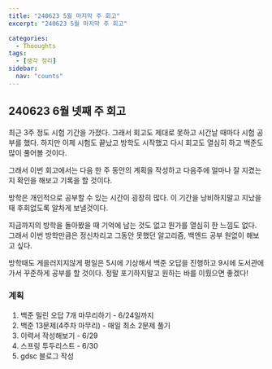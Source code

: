```yaml
---
title: "240623 5월 마지막 주 회고"
excerpt: "240623 5월 마지막 주 회고"

categories:
  - Thooughts
tags:
  - [생각 정리]
sidebar:
  nav: "counts"
---
```


## 240623 6월 넷째 주 회고

최근 3주 정도 시험 기간을 가졌다.
그래서 회고도 제대로 못하고 시간날 때마다 시험 공부를 했다.
하지만 이제 시험도 끝났고 방학도 시작했고 다시 회고도 열심히 하고 백준도 많이 풀어볼 것이다.

그래서 이번 회고에서는 다음 한 주 동안의 계획을 작성하고 다음주에 얼마나 잘 지켰는지 확인을 해보고 기록을 할 것이다.

방학은 개인적으로 공부할 수 있는 시간이 굉장히 많다. 이 기간을 낭비하지말고 지났을 때 후회없도록 알차게 보낼것이다.

지금까지의 방학을 돌아봤을 때 기억에 남는 것도 없고 뭔가를 열심히 한 느낌도 없다. 그래서 이번 방학만큼은 정신차리고 그동안 못했던 알고리즘, 백엔드 공부 원없이 해보고 싶다.

방학때도 게을러지지않게 평일은 5시에 기상해서 백준 오답을 진행하고 9시에 도서관에 가서 꾸준하게 공부를 할 것이다. 정말 포기하지말고 원하는 바를 이뤘으면 좋겠다!

### 계획

1. 백준 밀린 오답 7개 마무리하기 - 6/24일까지
2. 백준 13문제(4주차 마무리) - 매일 최소 2문제 풀기
3. 이력서 작성해보기 - 6/29
4. 스프링 투두리스트 - 6/30
5. gdsc 블로그 작성
